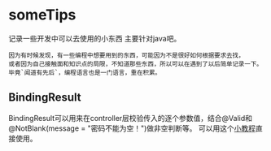 # someTips
记录一些开发中可以去使用的小东西
主要针对java吧。

    因为有时候发现，有一些编程中想要用到的东西，可能因为不是很好如何根据要求去找，
    或者因为自己接触面和知识点的局限，不知道那些东西，所以可以在遇到了以后简单记录一下。
    毕竟`闻道有先后`，编程语言也是一门语言，重在积累。

## BindingResult

BindingResult可以用来在controller层校验传入的逐个参数值，结合@Valid和@NotBlank(message = "密码不能为空！")做非空判断等。
可以用这个[小教程](https://blog.csdn.net/FU250/article/details/80247930)直接使用。
